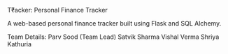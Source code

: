 T₹acker: Personal Finance Tracker

A web-based personal finance tracker built using Flask and SQL Alchemy.

Team Details:
Parv Sood (Team Lead)
Satvik Sharma
Vishal Verma
Shriya Kathuria

